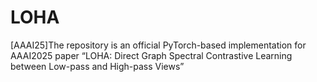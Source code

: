 # LOHA
[AAAI25]The repository is an official PyTorch-based implementation for AAAI2025 paper “LOHA: Direct Graph Spectral Contrastive Learning between Low-pass and High-pass Views”

